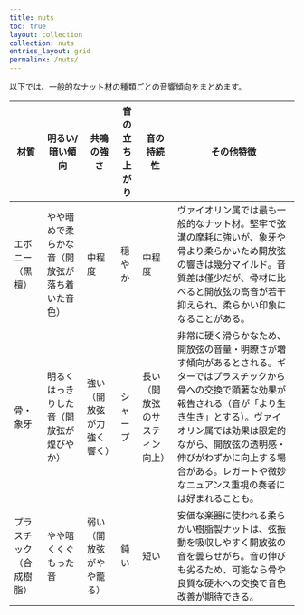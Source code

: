 ```yaml
---
title: nuts
toc: true
layout: collection
collection: nuts
entries_layout: grid
permalink: /nuts/
---
```


以下では、一般的なナット材の種類ごとの音響傾向をまとめます。

| **材質** | **明るい/暗い傾向** | **共鳴の強さ** | **音の立ち上がり** | **音の持続性** | **その他特徴** |
| ------------ | ----------------------- | ------------- | ----------- | --------------- | --------------------------------------------------------------------------------------------------------------------------------------------------------- |
| エボニー（黒檀） | やや暗めで柔らかな音（開放弦が落ち着いた音色） | 中程度 | 穏やか | 中程度 | ヴァイオリン属では最も一般的なナット材。堅牢で弦溝の摩耗に強いが、象牙や骨より柔らかいため開放弦の響きは幾分マイルド。音質差は僅少だが、骨材に比べると開放弦の高音が若干抑えられ、柔らかい印象になることがある。 |
| 骨・象牙 | 明るくはっきりした音（開放弦が煌びやか） | 強い（開放弦が力強く響く） | シャープ | 長い（開放弦のサスティン向上） | 非常に硬く滑らかなため、開放弦の音量・明瞭さが増す傾向があるとされる。ギターではプラスチックから骨への交換で顕著な効果が報告される（音が「より生き生き」とする）。ヴァイオリン属では効果は限定的ながら、開放弦の透明感・伸びがわずかに向上する場合がある。レガートや微妙なニュアンス重視の奏者には好まれることも。 |
| プラスチック（合成樹脂） | やや暗くくぐもった音 | 弱い（開放弦がやや籠る） | 鈍い | 短い | 安価な楽器に使われる柔らかい樹脂製ナットは、弦振動を吸収しやすく開放弦の音を曇らせがち。音の伸びも劣るため、可能なら骨や良質な硬木への交換で音色改善が期待できる。 |
